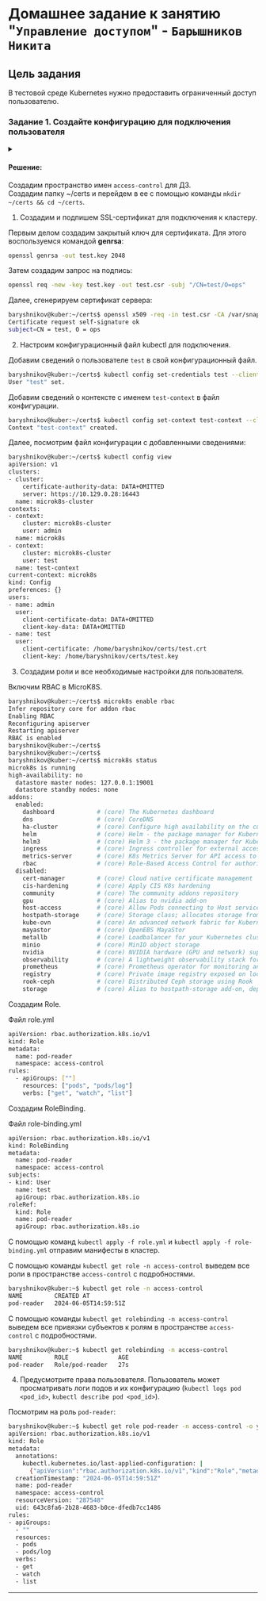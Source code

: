 # Домашнее задание к занятию "`Управление доступом`" - `Барышников Никита`


## Цель задания

В тестовой среде Kubernetes нужно предоставить ограниченный доступ пользователю.

### Задание 1. Создайте конфигурацию для подключения пользователя
<details>
	<summary></summary>
      <br>

1. Создайте и подпишите SSL-сертификат для подключения к кластеру.
2. Настройте конфигурационный файл kubectl для подключения.
3. Создайте роли и все необходимые настройки для пользователя.
4. Предусмотрите права пользователя. Пользователь может просматривать логи подов и их конфигурацию (`kubectl logs pod <pod_id>`, `kubectl describe pod <pod_id>`).
5. Предоставьте манифесты и скриншоты и/или вывод необходимых команд.

</details>

#### Решение:

Создадим пространство имен `access-control` для ДЗ.  
Создадим папку ~/certs и перейдем в ее с помощью команды `mkdir ~/certs && cd ~/certs`.

1. Создадим и подпишем SSL-сертификат для подключения к кластеру.

Первым делом создадим закрытый ключ для сертификата. Для этого воспользуемся командой **genrsa**:
```bash
openssl genrsa -out test.key 2048
```
Затем создадим запрос на подпись:
```bash
openssl req -new -key test.key -out test.csr -subj "/CN=test/O=ops"
```
Далее, сгенерируем сертификат сервера:
```bash
baryshnikov@kuber:~/certs$ openssl x509 -req -in test.csr -CA /var/snap/microk8s/current/certs/ca.crt -CAkey /var/snap/microk8s/current/certs/ca.key -CAcreateserial -out test.crt -days 500
Certificate request self-signature ok
subject=CN = test, O = ops
```

2. Настроим конфигурационный файл kubectl для подключения.

Добавим сведений о пользователе `test` в свой конфигурационный файл.
```bash
baryshnikov@kuber:~/certs$ kubectl config set-credentials test --client-certificate=test.crt --client-key=test.key
User "test" set.
```

Добавим сведений о контексте с именем `test-context` в файл конфигурации.
```bash
baryshnikov@kuber:~/certs$ kubectl config set-context test-context --cluster=microk8s-cluster --user=test
Context "test-context" created.
```

Далее, посмотрим файл конфигурации с добавленными сведениями:
```bash
baryshnikov@kuber:~/certs$ kubectl config view
apiVersion: v1
clusters:
- cluster:
    certificate-authority-data: DATA+OMITTED
    server: https://10.129.0.28:16443
  name: microk8s-cluster
contexts:
- context:
    cluster: microk8s-cluster
    user: admin
  name: microk8s
- context:
    cluster: microk8s-cluster
    user: test
  name: test-context
current-context: microk8s
kind: Config
preferences: {}
users:
- name: admin
  user:
    client-certificate-data: DATA+OMITTED
    client-key-data: DATA+OMITTED
- name: test
  user:
    client-certificate: /home/baryshnikov/certs/test.crt
    client-key: /home/baryshnikov/certs/test.key
```

3. Создадим роли и все необходимые настройки для пользователя.

Включим RBAC в MicroK8S.

```bash
baryshnikov@kuber:~/certs$ microk8s enable rbac
Infer repository core for addon rbac
Enabling RBAC
Reconfiguring apiserver
Restarting apiserver
RBAC is enabled
baryshnikov@kuber:~/certs$
baryshnikov@kuber:~/certs$
baryshnikov@kuber:~/certs$ microk8s status
microk8s is running
high-availability: no
  datastore master nodes: 127.0.0.1:19001
  datastore standby nodes: none
addons:
  enabled:
    dashboard            # (core) The Kubernetes dashboard
    dns                  # (core) CoreDNS
    ha-cluster           # (core) Configure high availability on the current node
    helm                 # (core) Helm - the package manager for Kubernetes
    helm3                # (core) Helm 3 - the package manager for Kubernetes
    ingress              # (core) Ingress controller for external access
    metrics-server       # (core) K8s Metrics Server for API access to service metrics
    rbac                 # (core) Role-Based Access Control for authorisation
  disabled:
    cert-manager         # (core) Cloud native certificate management
    cis-hardening        # (core) Apply CIS K8s hardening
    community            # (core) The community addons repository
    gpu                  # (core) Alias to nvidia add-on
    host-access          # (core) Allow Pods connecting to Host services smoothly
    hostpath-storage     # (core) Storage class; allocates storage from host directory
    kube-ovn             # (core) An advanced network fabric for Kubernetes
    mayastor             # (core) OpenEBS MayaStor
    metallb              # (core) Loadbalancer for your Kubernetes cluster
    minio                # (core) MinIO object storage
    nvidia               # (core) NVIDIA hardware (GPU and network) support
    observability        # (core) A lightweight observability stack for logs, traces and metrics
    prometheus           # (core) Prometheus operator for monitoring and logging
    registry             # (core) Private image registry exposed on localhost:32000
    rook-ceph            # (core) Distributed Ceph storage using Rook
    storage              # (core) Alias to hostpath-storage add-on, deprecated
```

Создадим Role.

Файл role.yml
```bash
apiVersion: rbac.authorization.k8s.io/v1
kind: Role
metadata:
  name: pod-reader
  namespace: access-control
rules:
  - apiGroups: [""]
    resources: ["pods", "pods/log"]
    verbs: ["get", "watch", "list"]
```

Создадим RoleBinding.

Файл role-binding.yml
```bash
apiVersion: rbac.authorization.k8s.io/v1
kind: RoleBinding
metadata:
  name: pod-reader
  namespace: access-control
subjects:
- kind: User
  name: test
  apiGroup: rbac.authorization.k8s.io
roleRef:
  kind: Role
  name: pod-reader
  apiGroup: rbac.authorization.k8s.io
```

С помощью команд `kubectl apply -f role.yml` и `kubectl apply -f role-binding.yml` отправим манифесты в кластер.

C помощью команды `kubectl get role -n access-control` выведем все роли в пространстве `access-control` с подробностями.
```bash
baryshnikov@kuber:~$ kubectl get role -n access-control
NAME         CREATED AT
pod-reader   2024-06-05T14:59:51Z
```

C помощью команды `kubectl get rolebinding -n access-control` выведем все привязки субъектов к ролям в пространстве `access-control` с подробностями.
```bash
baryshnikov@kuber:~$ kubectl get rolebinding -n access-control
NAME         ROLE              AGE
pod-reader   Role/pod-reader   27s
```

4. Предусмотрите права пользователя. Пользователь может просматривать логи подов и их конфигурацию (`kubectl logs pod <pod_id>`, `kubectl describe pod <pod_id>`).

Посмотрим на роль `pod-reader`:
```bash
baryshnikov@kuber:~$ kubectl get role pod-reader -n access-control -o yaml
apiVersion: rbac.authorization.k8s.io/v1
kind: Role
metadata:
  annotations:
    kubectl.kubernetes.io/last-applied-configuration: |
      {"apiVersion":"rbac.authorization.k8s.io/v1","kind":"Role","metadata":{"annotations":{},"name":"pod-reader","namespace":"access-control"},"rules":[{"apiGroups":[""],"resources":["pods","pods/log"],"verbs":["get","watch","list"]}]}
  creationTimestamp: "2024-06-05T14:59:51Z"
  name: pod-reader
  namespace: access-control
  resourceVersion: "287548"
  uid: 643c8fa6-2b28-4683-b0ce-dfedb7cc1486
rules:
- apiGroups:
  - ""
  resources:
  - pods
  - pods/log
  verbs:
  - get
  - watch
  - list
```

---
